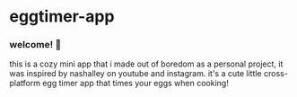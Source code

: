 # eggtimer-app

### welcome! 🐣

this is a cozy mini app that i made out of boredom as a personal project, it was inspired by nashalley on youtube and instagram. it's a cute little cross-platform egg timer app that times your eggs when cooking!
